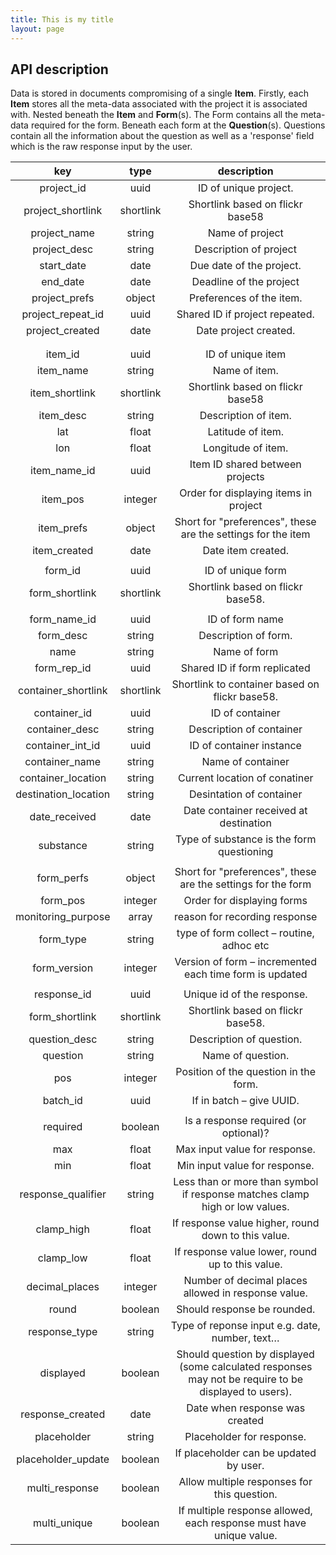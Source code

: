 ```yaml
---
title: This is my title
layout: page
---
```


## API description

Data is stored in documents compromising of a single **Item**. Firstly, each **Item** stores all the meta-data associated with the project it is associated with. Nested beneath the **Item** and **Form**(s). The Form contains all the meta-data required for the form. Beneath each form at the **Question**(s). Questions contain all the information about the question as well as a 'response' field which is the raw response input by the user.

**key**|**type**|**description**
:-----:|:-----:|:-----:
project\_id|uuid|ID of unique project.
project\_shortlink|shortlink|Shortlink based on flickr base58
project\_name|string|Name of project
project\_desc|string|Description of project
start\_date|date|Due date of the project.
end\_date|date|Deadline of the project
project\_prefs|object|Preferences of the item.
project\_repeat\_id|uuid|Shared ID if project repeated.
project\_created|date|Date project created.
 | |
 | |
item\_id|uuid|ID of unique item
item\_name|string|Name of item.
item\_shortlink|shortlink|Shortlink based on flickr base58
item\_desc|string|Description of item.
lat|float|Latitude of item.
lon|float|Longitude of item.
item\_name\_id|uuid|Item ID shared between projects
item\_pos|integer|Order for displaying items in project
item\_prefs|object|Short for "preferences", these are the settings for the item
item\_created|date|Date item created.
 | |
form\_id|uuid|ID of unique form
form\_shortlink|shortlink|Shortlink based on flickr base58.
 | |
form\_name\_id|uuid|ID of form name
form\_desc|string|Description of form.
name|string|Name of form
form\_rep\_id|uuid|Shared ID if form replicated
container\_shortlink|shortlink|Shortlink to container based on flickr base58.
container\_id|uuid|ID of container
container\_desc|string|Description of container
container\_int\_id|uuid|ID of container instance
container\_name|string|Name of container
container\_location|string|Current location of conatiner
destination\_location|string|Desintation of container
date\_received|date|Date container received at destination
substance|string|Type of substance is the form questioning
 | |
form\_perfs|object|Short for "preferences", these are the settings for the form
form\_pos|integer|Order for displaying forms
monitoring\_purpose|array|reason for recording response
form\_type|string|type of form collect – routine, adhoc etc
form\_version|integer|Version of form – incremented each time form is updated
 | |
response\_id|uuid|Unique id of the response.
form\_shortlink|shortlink|Shortlink based on flickr base58.
question\_desc|string|Description of question.
question|string|Name of question.
pos|integer|Position of the question in the form.
batch\_id|uuid|If in batch – give UUID.
 | |
required|boolean|Is a response required (or optional)?
max|float|Max input value for response.
min|float|Min input value for response.
response\_qualifier|string|Less than or more than symbol if response matches clamp high or low values.
clamp\_high|float|If response value higher, round down to this value.
clamp\_low|float|If response value lower, round up to this value.
decimal\_places|integer|Number of decimal places allowed in response value.
round|boolean|Should response be rounded.
response\_type|string|Type of reponse input e.g. date, number, text…
displayed|boolean|Should question by displayed (some calculated responses may not be require to be displayed to users).
response\_created|date|Date when response was created
placeholder|string|Placeholder for response.
placeholder\_update|boolean|If placeholder can be updated by user.
multi\_response|boolean|Allow multiple responses for this question.
multi\_unique|boolean|If multiple response allowed, each response must have unique value.
